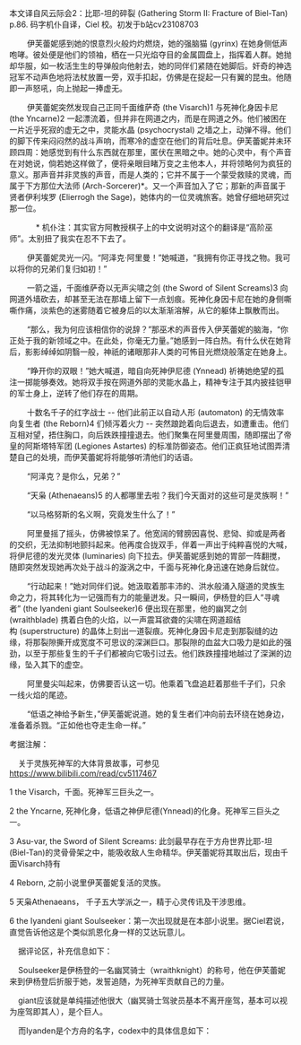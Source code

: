 本文译自风云际会2：比耶-坦的碎裂 (Gathering Storm II: Fracture of Biel-Tan) p.86. 码字机仆自译，Ciel 校。初发于b站cv23108703

        伊芙蕾妮感到她的恨意烈火般灼灼燃烧，她的强脑猫 (gyrinx) 在她身侧低声咆哮。彼处便是他们的领袖，栖在一只光焰夺目的金属圆盘上，指挥着人群。她抛却华服，如一枚活生生的导弹般向他射去，她的同伴们紧随在她脚后。奸奇的神选冠军不动声色地将法杖放置一旁，双手扣起，仿佛是在捉起一只有翼的昆虫。他随即一声怒吼，向上抛起一捧虚无。

        伊芙蕾妮突然发现自己正同千面维萨奇 (the Visarch)1 与死神化身因卡尼 (the Yncarne)2 一起漂流着，但并非在网道之内，而是在网道之外。他们被困在一片近乎死寂的虚无之中，灵能水晶 (psychocrystal) 之墙之上，动弹不得。他们的脚下传来闷闷然的战斗声响，而寒冷的虚空在他们的背后吐息。伊芙蕾妮并未环顾四周：她感觉到有什么东西就在那里，匿伏在黑暗之中。她的心灵中，有个声音在对她说，倘若她这样做了，便将亲眼目睹万变之主他本人，并将领略何为疯狂的意义。那声音并非灵族的声音，而是人类的；它并不属于一个蒙受救赎的灵魂，而属于下方那位大法师 (Arch-Sorcerer)*。又一个声音加入了它；那新的声音属于贤者伊利埃罗 (Elierrogh the Sage)，她体内的一位灵魂旅客。她曾仔细地研究过那一位。

            * 机仆注：其实官方阿教授棋子上的中文说明对这个的翻译是“高阶巫师”。太别扭了我实在忍不下去了。

        伊芙蕾妮灵光一闪。“阿泽克·阿里曼！”她喊道，“我拥有你正寻找之物。我可以将你的兄弟们复归如初！”

        一箭之遥，千面维萨奇以无声尖啸之剑 (the Sword of Silent Screams)3 向网道外墙砍去，却甚至无法在那墙上留下一点划痕。死神化身因卡尼在她的身侧嘶嘶作痛，淡紫色的迷雾随着它被身后的以太渐渐溶解，从它的躯体上飘散而出。

        “那么，我为何应该相信你的说辞？”那巫术的声音传入伊芙蕾妮的脑海，“你正处于我的新领域之中。在此处，你毫无力量。”她感到一阵白热。有什么伏在她背后，影影绰绰如阴翳一般，神祇的诸眼那非人类的可怖目光燃烧般落定在她身上。

        “睁开你的双眼！”她大喊道，暗自向死神伊尼德 (Ynnead) 祈祷她绝望的孤注一掷能够奏效。她将双手按在网道外部的灵能水晶上，精神专注于其内披挂铠甲的军士身上，逆转了他们存在的周期。

        十数名千子的红字战士 -- 他们此前正以自动人形 (automaton) 的无情效率向复生者 (the Reborn)4 们倾泻着火力 -- 突然踉跄着向后退去，如遭重击。他们互相对望，捂住胸口，向后跌跌撞撞退去。他们聚集在阿里曼周围，随即摆出了帝皇的阿斯塔特军团 (Legiones Astartes) 的标准防御姿态。他们正疯狂地试图弄清楚自己的处境，而伊芙蕾妮将将能够听清他们的话语。

        “阿泽克？是你么，兄弟？”

        “天枭 (Athenaeans)5 的人都哪里去啦？我们今天面对的这些可是灵族啊！”

        “以马格努斯的名义啊，究竟发生什么了！”

        阿里曼摇了摇头，仿佛被惊呆了。他宽阔的臂膀因喜悦、悲恸、抑或是两者的交织，无法抑制地颤抖起来。他再度合拢双手，伴着一声出于纯粹喜悦的大喊，将伊尼德的发光灵体 (luminaries) 向下拉去。伊芙蕾妮感到她的胃部一阵翻搅，随即突然发现她再次处于战斗的漩涡之中，千面与死神化身迅速在她身后就位。

        “行动起来！”她对同伴们说。她汲取着那丰沛的、洪水般涌入隧道的灵族生命之力，将其转化为一记强而有力的能量迸发。只一瞬间，伊杨登的巨人“寻魂者” (the Iyandeni giant Soulseeker)6 便出现在那里，他的幽冥之剑 (wraithblade) 携着白色的火焰，以一声震耳欲聋的尖啸在网道超结构 (superstructure) 的晶体上刻出一道裂痕。死神化身因卡尼走到那裂缝的边缘，将那裂隙撕开成宽度不可思议的深渊巨口。那裂隙的血盆大口吸力是如此的强劲，以至于那些复生的千子们都被向它吸引过去。他们跌跌撞撞地越过了深渊的边缘，坠入其下的虚空。

        阿里曼尖叫起来，仿佛要否认这一切。他乘着飞盘追赶着那些千子们，只余一线火焰的尾迹。

        “低语之神给予新生，”伊芙蕾妮说道。她的复生者们冲向前去环绕在她身边，准备着杀戮。“正如他也夺走生命一样。”



考据注解：

    关于灵族死神军的大体背景故事，可参见 https://www.bilibili.com/read/cv5117467

1 the Visarch，千面。死神军三巨头之一。


2 the Yncarne, 死神化身，低语之神伊尼德(Ynnead)的化身。死神军三巨头之一。


3 Asu-var, the Sword of Silent Screams: 此剑最早存在于方舟世界比耶-坦(Biel-Tan)的灵骨骨架之中，能吸收敌人生命精华。伊芙蕾妮将其取出后，现由千面Visarch持有


4 Reborn, 之前小说里伊芙蕾妮复活的灵族。

5 天枭Athenaeans， 千子五大学派之一，精于心灵传讯及干涉思维。

6 the Iyandeni giant Soulseeker：第一次出现就是在本部小说里。据Ciel君说，直觉告诉他这是个类似凯恩化身一样的艾达玩意儿。

    据评论区，补充信息如下：

    Soulseeker是伊杨登的一名幽冥骑士（wraithknight）的称号，他在伊芙蕾妮来到伊杨登后折服于她，发誓追随，为死神军贡献自己的力量。

    giant应该就是单纯描述他很大（幽冥骑士驾驶员基本不离开座驾，基本可以视为座驾即其人），是个巨人。

    而Iyanden是个方舟的名字，codex中的具体信息如下：

